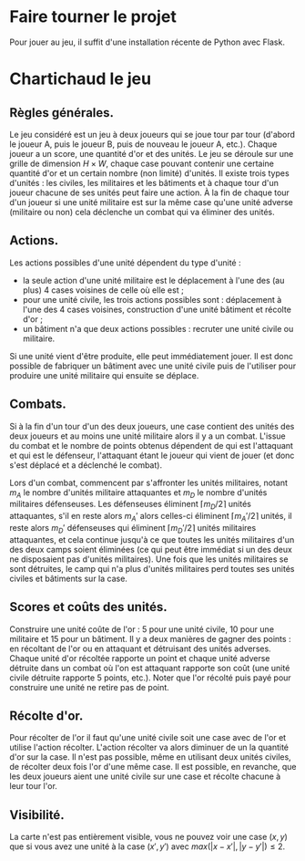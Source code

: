 # Faire tourner le projet

Pour jouer au jeu, il suffit d'une installation récente de Python avec
Flask.

# Chartichaud le jeu


## Règles générales.

Le jeu considéré est un jeu à deux joueurs qui se joue tour par tour
(d'abord le joueur A, puis le joueur B, puis de nouveau le joueur A,
etc.). Chaque joueur a un score, une quantité d'or et des unités.  Le
jeu se déroule sur une grille de dimension $H\times W$, chaque case
pouvant contenir une certaine quantité d'or et un certain nombre (non
limité) d'unités. Il existe trois types d'unités : les civiles, les
militaires et les bâtiments et à chaque tour d'un joueur chacune de
ses unités peut	faire une action. À la fin de chaque tour d'un joueur
si une unité militaire est sur la même case qu'une unité adverse
(militaire ou non) cela déclenche un combat qui va éliminer des
unités.


## Actions.

Les actions possibles d'une unité dépendent du type d'unité :
- la seule action d'une unité militaire est le déplacement à l'une
  des (au plus) 4 cases voisines de celle où elle est ;
- pour une unité civile, les trois actions possibles sont :
  déplacement à l'une des 4 cases voisines, construction d'une unité
  bâtiment et récolte d'or ;
- un bâtiment n'a que deux actions possibles : recruter une
  unité	civile ou militaire.

Si une unité vient d'être produite, elle peut immédiatement jouer. Il
est donc possible de fabriquer un bâtiment avec une unité civile puis
de l'utiliser pour produire une unité militaire qui ensuite se
déplace.



## Combats.

Si à la fin d'un tour d'un des deux joueurs, une case contient des
unités des deux joueurs et au moins une unité militaire alors il y a
un combat. L'issue du combat et le nombre de points obtenus dépendent
de qui est l'attaquant et qui est le défenseur, l'attaquant étant le
joueur qui vient de jouer (et donc s'est déplacé et a déclenché le
combat).

Lors d'un combat, commencent par s'affronter les unités militaires,
notant $m_A$ le nombre d'unités militaire attaquantes et $m_D$ le
nombre d'unités militaires défenseuses. Les défenseuses éliminent
$\lceil m_D/2 \rceil$ unités attaquantes, s'il en reste alors $m_A'$
alors celles-ci éliminent $\lceil m_A' / 2 \rceil$ unités, il reste
alors $m_D'$ défenseuses qui éliminent $\lceil m_D'/2 \rceil$ unités
militaires attaquantes, et cela continue jusqu'à ce que toutes les
unités militaires d'un des deux camps soient éliminées (ce qui peut
être immédiat si un des deux ne disposaient pas d'unités
militaires). Une fois que les unités militaires se sont détruites, le
camp qui n'a plus d'unités militaires perd toutes ses unités civiles
et bâtiments sur la case.


## Scores et coûts des unités.

Construire une unité coûte de l'or : 5 pour une unité civile, 10 pour
une militaire et 15 pour un bâtiment. Il y a deux manières de gagner
des points : en récoltant de l'or ou en attaquant et détruisant des
unités adverses. Chaque unité d'or récoltée rapporte un point et
chaque unité adverse détruite dans un combat où l'on est attaquant
rapporte son coût (une unité civile détruite rapporte 5 points, etc.).
Noter que l'or récolté puis payé pour construire une unité ne retire
pas de point.

## Récolte d'or.

Pour récolter de l'or il faut qu'une unité civile soit une case avec
de l'or et utilise l'action récolter. L'action récolter va alors
diminuer de un la quantité d'or sur la case. Il n'est pas possible,
même en utilisant deux unités civiles, de récolter deux fois l'or
d'une même case. Il est possible, en revanche, que les deux joueurs
aient une unité civile sur une case et récolte chacune à leur tour
l'or.

## Visibilité.

La carte n'est pas entièrement visible, vous ne pouvez voir une case
$(x,y)$ que si vous avez une unité à la case $(x',y')$ avec
$max(|x-x'|,|y-y'|)\leq 2$.

